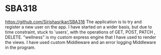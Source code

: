 # SBA318
https://github.com/Sirishasrikar/SBA318
The application is to try and register a new user on the app. I have started on a wider basis, but due to time constraint, stuck to 'users', with the operations of GET, POST, PATCH , DELETE. 
"wellness" is my custom express engine that I have used to render the views. 
I have used custom Middleware and an error logging Middleware in the program.